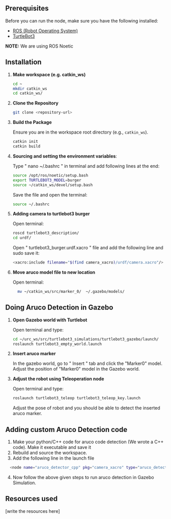 ## Prerequisites

Before you can run the node, make sure you have the following installed:
- [ROS (Robot Operating System)](http://wiki.ros.org/ROS/Installation)
- [TurtleBot3](https://emanual.robotis.com/docs/en/platform/turtlebot3/quick-start/)



**NOTE:** We are using ROS Noetic

## Installation

1.  **Make workspace (e.g. catkin_ws)**

     ```bash
    cd ~
    mkdir catkin_ws
    cd catkin_ws/
    
    ```

2.  **Clone the Repository**

    ```bash
    git clone <repository-url>
    ```

3. **Build the Package**

    Ensure you are in the workspace root directory (e.g., `catkin_ws`).

    ```bash
    catkin init
    catkin build
    ```
4. **Sourcing and setting the environment variables**:

     Type " nano ~/.bashrc " in terminal and add following lines at the end:

     ```bash
    source /opt/ros/noetic/setup.bash
     export TURTLEBOT3_MODEL=burger
     source ~/catkin_ws/devel/setup.bash
     ```

     Save the file and open the terminal:
     ```bash
    source ~/.bashrc
    ```

5. **Adding camera to turtlebot3 burger**

   Open terminal:
   
     ```bash
     roscd turtlebot3_description/
     cd urdf/
     ```

    Open " turtlebot3_burger.urdf.xacro " file and add the following line and sudo save it:

     ```bash
     <xacro:include filename="$(find camera_xacro)/urdf/camera.xacro"/>
     ```

6. **Move aruco model file to new location**

   Open terminal:

   ```bash
     mv ~/catkin_ws/src/marker_0/  ~/.gazebo/models/
   ```
   

 ## Doing Aruco Detection in Gazebo

1. **Open Gazebo world with Turtlebot**
  
   Open terminal and type:

     ```bash
     cd ~/urc_ws/src/turtlebot3_simulations/turtlebot3_gazebo/launch/
     roslaunch turtlebot3_empty_world.launch 
     ```

2. **Insert aruco marker**

   In the gazebo world, go to " Insert " tab and click the "Marker0" model. Adjust the position of "Marker0" model in the Gazebo world.


3. **Adjust the robot using Teleoperation node**

   Open terminal and type:

   ```bash
   roslaunch turtlebot3_teleop turtlebot3_teleop_key.launch  
   ```

   Adjust the pose of robot and you should be able to detect the inserted aruco marker.


## Adding custom Aruco Detection code 

1. Make your python/C++ code for aruco code detection (We wrote a C++ code). Make it executable and save it
2. Rebuild and source the workspace.
3. Add the following line in the launch file

```bash
  <node name="aruco_detector_cpp" pkg="camera_xacro" type="aruco_detector_cpp" output="screen" />  
```
4. Now follow the above given steps to run aruco detection in Gazebo Simulation.

## Resources used

[write the resources here]
